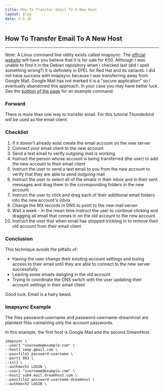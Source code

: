```yaml
---
title: How To Transfer Email To A New Host
layout: blog
date: 5-5-16
---
```

## How To Transfer Email To A New Host
------

_Note_: A Linux command line utility exists called imapsync. The [official website](http://imapsync.lamiral.info/) will have you believe that it is for sale for €50. Although I was unable to find it in the Debian repository when I checked last (did I spell something wrong?) it is definitely in EPEL for Red Hat and its variants. I did not have success with imapsync because I was transferring away from Google Mail. Google Mail has not marked it is a "secure application" so I eventually abandoned this approach. In your case you may have better luck. See the [bottom of the page](#imapsync-example) for an example command.

### Forward

There is more than one way to transfer email. For this tutorial Thunderbird will be used as the email client.

### Checklist

1. If it doesn't already exist create the email account on the new server
1. Connect your email client to the new account
1. Send a test email to verify outgoing mail is working
1. Instruct the person whose account is being transferred (the user) to add the new account to their email client
1. Instruct the user to send a test email to you from the new account to verify that they are able to send outgoing mail
1. Instruct the user to select all of the emails in their inbox and in their sent messages and drag them to the corresponding folders in the new account
1. Instruct the user to click and drag each of their additional email folders into the new account's inbox
1. Change the MX records in DNS to point to the new mail server
1. Wait a week - in the mean time instruct the user to continue clicking and dragging all email that comes in on the old account to the new account
1. Instruct the user that when email has stopped trickling in to remove their old account from their email client

### Conclusion

This technique avoids the pitfalls of:

* Having the user change their existing account settings and losing access to their email until they are able to connect to the new server successfully
* Leaving some emails dangling in the old account
* Trying to coordinate the DNS switch with the user updating their account settings in their email client

Good luck. Email is a hairy beast.

### Imapsync Example

The files password-username and password-username-dreamhost are plaintext files containing only the account passwords.

In this example, the first host is Google Mail and the second DreamHost.

    imapsync \
    --user1 "username@example.com" \
    --host1 imap.gmail.com \
    --passfile1 password-username \
    --port1 993 \
    --ssl1 \
    --authmech1 LOGIN \
    --user2 "username@example.com" \
    --host2 sub4.mail.dreamhost.com \
    --passfile2 password-username-dreamhost \
    --authmech2 LOGIN \